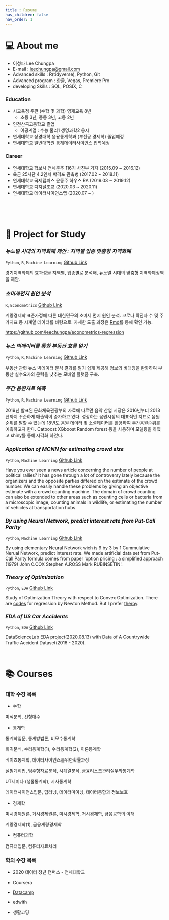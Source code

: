 ```yaml
--- 
title : Resume
has_children: false
nav_order: 1
---  
```



# 💻 About me

- 이청파 Lee Chungpa
- E-mail : leechungpa@gmail.com
- Advanced skills : R(tidyverse), Python, Git
- Advanced program : 한글, Vegas, Premiere Pro
- developing Skills : SQL, POSIX, C
 
### Education 

- 시교육청 주관 (수학 및 과학) 영재교육 8년
    - 초등 3년, 중등 3년, 고등 2년
- 인천산곡고등학교 졸업
    - 이공계열 : 수능 물리1 생명과학2 응시
- 연세대학교 상경대학 응용통계학과 (부전공 경제학) 졸업예정
- 연세대학교 일반대학원 통계데이터사이언스 입학예정

### Career

- 연세대학교 학보사 연세춘추 116기 사진부 기자 (2015.09 ~ 2016.12)
- 육군 25사단 4.2인치 박격포 관측병 (2017.02 ~ 2018.11)
- 연세대학교 국제캠퍼스 윤동주 하우스 RA (2019.03 ~ 2019.12)
- 연세대학교 디지털조교 (2020.03 ~ 2020.11)
- 연세대학교 데이터사이언스랩 (2020.07 ~ )


<br>
<br>
<br>

# 📝 Project for Study


### _뉴노멀 시대의 지역화폐 제안 : 지역별 업종 맞춤형 지역화폐_

`Python`, `R`, `Machine Learning` [Github Link](https://github.com/leechungpa/mcube)

경기지역화폐의 효과성을 지역별, 업종별로 분석해, 뉴노멀 시대의 맞춤형 지역화폐정책을 제안.


### _초미세먼지 원인 분석_

`R`, `Econometrics` [Github Link](https://github.com/leechungpa/econometrics-regression)

계량경제학 표준가정에 따른 대한민구의 초미세 먼지 원인 분석. 코로나 확진자 수 및 주가지표 등 시계열 데이터를 바탕으로. 자세한 도출 과정은 [Rmd](https://github.com/leechungpa/econometrics-regression/tree/main/docs)를 통해 확인 가능.


https://github.com/leechungpa/econometrics-regression



### _뉴스 빅데이터를 통한 부동산 흐름 읽기_

`Python`, `R`, `Machine Learning` [Github Link](https://github.com/leechungpa/dsl-project)

부동산 관련 뉴스 빅데이터 분석 결과를 알기 쉽게 제공해 정보의 비대칭을 완화하여 부동산 실수요자의 문턱을 낮추는 모바일 플랫폼 구축.

### _주간 음원차트 예측_

`Python`, `R`, `Machine Learning` [Github Link](https://github.com/leechungpa/predict-song-rank)

2019년 발표된 문화체육관광부의 자료에 따르면 음악 산업 시장은 2016년부터 2018년까지 꾸준하게 매출액이 증가하고 있다. 성장하는 음원시장의 대표적인 지표로 음원 순위를 말할 수 있는데 18년도 음원 데이터 및 소셜데이터를 활용하여 주간음원순위를 예측하고자 한다. Catboost XGboost Random forest 등을 사용하며 모델링을 하였고 shiny를 통해 시각화 하였다.


### _Application of MCNN for estimating crowd size_

`Python`, `Machine Learning` [Github Link](https://github.com/leechungpa/crowd-counting)

Have you ever seen a news article concerning the number of people at political rallies? It has gone through a lot of controversy lately because the organizers and the opposite parties differed on the estimate of the crowd number. We can easily handle these problems by giving an objective estimate with a crowd counting machine. The domain of crowd counting can also be extended to other areas such as counting cells or bacteria from a microscopic image, counting animals in wildlife, or estimating the number of vehicles at transportation hubs.

### _By using Neural Network, predict interest rate from Put-Call Parity_

`Python`, `Machine Learning` [Github Link](https://github.com/leechungpa/financial-engineering-intro)

By using elementary Neural Network wich is 9 by 3 by 1 Cummulative Nerual Network, predict interest rate. We made artificial data set from Put-Call Parity formula comes from paper 'option pricing : a simplified approach (1979) John C.COX Stephen A.ROSS Mark RUBINSETIN'.


### _Theory of Optimization_

`Python`, `EDA` [Github Link](https://github.com/leechungpa/optimization)

Study of Optimization Theory with respect to Convex Optimization. There are [codes](https://github.com/leechungpa/optimization/blob/main/Newton%20Method.ipynb) for regression by Newton Method. But I prefer [theroy](https://leechungpa.github.io/optimization/convex%20optimization).


### _EDA of US Car Accidents_

`Python`, `EDA` [Github Link](https://github.com/leechungpa/uc-eda)

DataScienceLab EDA project(2020.08.13) with Data of A Countrywide Traffic Accident Dataset(2016 - 2020).


<!--
https://github.com/leechungpa/seoul-disability
https://github.com/leechungpa/trading
-->




<br>


# 📚 Courses

### 대학 수강 목록

- 수학

미적분학, 선형대수

- 통계학

통계학입문, 통계방법론, 비모수통계학

회귀분석, 수리통계학(1), 수리통계학(2), 이론통계학

베이즈통계학, 데이터사이언스를위한확률과정

실험계획법, 범주형자료분석, 시계열분석, 금융리스크관리실무와통계학

UT세미나 (생물통계학), 시사통계학

데이터사이언스입문, 딥러닝, 데이터마이닝, 데이터통합과 정보보호

- 경제학

미시경제원론, 거시경제원론, 미시경제학, 거시경제학, 금융공학의 이해

계량경제학(1), 금융계량경제학

- 컴퓨터과학

컴퓨터입문, 컴퓨터자료처리
  
### 학외 수강 목록

- 2020 데이터 청년 캠퍼스 - 연세대학교

- Coursera

- [Datacamp](https://www.datacamp.com/profile/leechungpa)

- edwith

- 생활코딩
